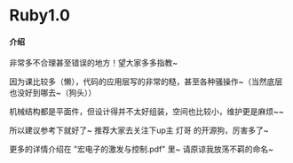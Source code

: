 # Ruby1.0

#### 介绍
非常多不合理甚至错误的地方！望大家多多指教~

因为课比较多（懒），代码的应用层写的非常的糙，甚至各种骚操作~（当然底层也没好到哪去~（狗头））

机械结构都是平面件，但设计得并不太好组装，空间也比较小，维护更是麻烦~~

所以建议参考下就好了~  推荐大家去关注下up主 灯哥 的开源狗，厉害多了~



更多的详情介绍在  "宏电子的激发与控制.pdf"   里~ 请原谅我放荡不羁的命名~


